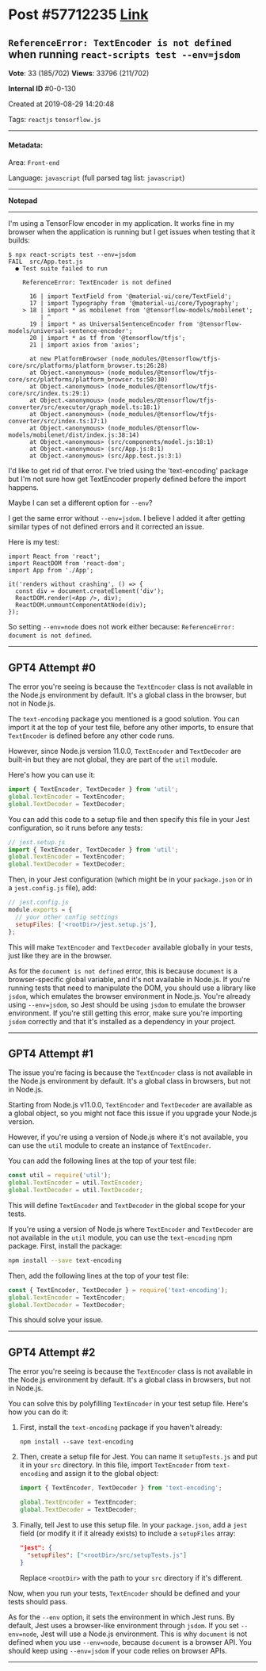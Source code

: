 
# Post \#57712235 [Link](https://stackoverflow.com/questions/57712235/)

## `ReferenceError: TextEncoder is not defined` when running `react-scripts test --env=jsdom`

**Vote**: 33 (185/702) **Views**: 33796 (211/702) 

**Internal ID** \#0-0-130

Created at 2019-08-29 14:20:48

Tags: `reactjs` `tensorflow.js`

----------

#### Metadata:

Area: `Front-end`

Language: `javascript` (full parsed tag list: `javascript`)

----------

**Notepad**


----------

I'm using a TensorFlow encoder in my application. It works fine in my browser when the application is running but I get issues when testing that it builds:

```
$ npx react-scripts test --env=jsdom
FAIL  src/App.test.js
  ● Test suite failed to run

    ReferenceError: TextEncoder is not defined

      16 | import TextField from '@material-ui/core/TextField';
      17 | import Typography from '@material-ui/core/Typography';
    > 18 | import * as mobilenet from '@tensorflow-models/mobilenet';
         | ^
      19 | import * as UniversalSentenceEncoder from '@tensorflow-models/universal-sentence-encoder';
      20 | import * as tf from '@tensorflow/tfjs';
      21 | import axios from 'axios';

      at new PlatformBrowser (node_modules/@tensorflow/tfjs-core/src/platforms/platform_browser.ts:26:28)
      at Object.<anonymous> (node_modules/@tensorflow/tfjs-core/src/platforms/platform_browser.ts:50:30)
      at Object.<anonymous> (node_modules/@tensorflow/tfjs-core/src/index.ts:29:1)
      at Object.<anonymous> (node_modules/@tensorflow/tfjs-converter/src/executor/graph_model.ts:18:1)
      at Object.<anonymous> (node_modules/@tensorflow/tfjs-converter/src/index.ts:17:1)
      at Object.<anonymous> (node_modules/@tensorflow-models/mobilenet/dist/index.js:38:14)
      at Object.<anonymous> (src/components/model.js:18:1)
      at Object.<anonymous> (src/App.js:8:1)
      at Object.<anonymous> (src/App.test.js:3:1)
```


I'd like to get rid of that error. I've tried using the 'text-encoding' package but I'm not sure how get TextEncoder properly defined before the import happens.

Maybe I can set a different option for `--env`?

I get the same error without `--env=jsdom`. I believe I added it after getting similar types of not defined errors and it corrected an issue.

Here is my test:

```
import React from 'react';
import ReactDOM from 'react-dom';
import App from './App';

it('renders without crashing', () => {
  const div = document.createElement('div');
  ReactDOM.render(<App />, div);
  ReactDOM.unmountComponentAtNode(div);
});
```


So setting `--env=node` does not work either because: `ReferenceError: document is not defined`.


----------
        
## GPT4 Attempt \#0

The error you're seeing is because the `TextEncoder` class is not available in the Node.js environment by default. It's a global class in the browser, but not in Node.js. 

The `text-encoding` package you mentioned is a good solution. You can import it at the top of your test file, before any other imports, to ensure that `TextEncoder` is defined before any other code runs.

However, since Node.js version 11.0.0, `TextEncoder` and `TextDecoder` are built-in but they are not global, they are part of the `util` module.

Here's how you can use it:

```javascript
import { TextEncoder, TextDecoder } from 'util';
global.TextEncoder = TextEncoder;
global.TextDecoder = TextDecoder;
```

You can add this code to a setup file and then specify this file in your Jest configuration, so it runs before any tests:

```javascript
// jest.setup.js
import { TextEncoder, TextDecoder } from 'util';
global.TextEncoder = TextEncoder;
global.TextDecoder = TextDecoder;
```

Then, in your Jest configuration (which might be in your `package.json` or in a `jest.config.js` file), add:

```javascript
// jest.config.js
module.exports = {
  // your other config settings
  setupFiles: ['<rootDir>/jest.setup.js'],
};
```

This will make `TextEncoder` and `TextDecoder` available globally in your tests, just like they are in the browser.

As for the `document is not defined` error, this is because `document` is a browser-specific global variable, and it's not available in Node.js. If you're running tests that need to manipulate the DOM, you should use a library like `jsdom`, which emulates the browser environment in Node.js. You're already using `--env=jsdom`, so Jest should be using `jsdom` to emulate the browser environment. If you're still getting this error, make sure you're importing `jsdom` correctly and that it's installed as a dependency in your project.

--------

## GPT4 Attempt \#1

The issue you're facing is because the `TextEncoder` class is not available in the Node.js environment by default. It's a global class in browsers, but not in Node.js. 

Starting from Node.js v11.0.0, `TextEncoder` and `TextDecoder` are available as a global object, so you might not face this issue if you upgrade your Node.js version.

However, if you're using a version of Node.js where it's not available, you can use the `util` module to create an instance of `TextEncoder`. 

You can add the following lines at the top of your test file:

```javascript
const util = require('util');
global.TextEncoder = util.TextEncoder;
global.TextDecoder = util.TextDecoder;
```

This will define `TextEncoder` and `TextDecoder` in the global scope for your tests.

If you're using a version of Node.js where `TextEncoder` and `TextDecoder` are not available in the `util` module, you can use the `text-encoding` npm package. First, install the package:

```bash
npm install --save text-encoding
```

Then, add the following lines at the top of your test file:

```javascript
const { TextEncoder, TextDecoder } = require('text-encoding');
global.TextEncoder = TextEncoder;
global.TextDecoder = TextDecoder;
```

This should solve your issue.

--------

## GPT4 Attempt \#2

The error you're seeing is because the `TextEncoder` class is not available in the Node.js environment by default. It's a global class in browsers, but not in Node.js. 

You can solve this by polyfilling `TextEncoder` in your test setup file. Here's how you can do it:

1. First, install the `text-encoding` package if you haven't already:

   ```
   npm install --save text-encoding
   ```

2. Then, create a setup file for Jest. You can name it `setupTests.js` and put it in your `src` directory. In this file, import `TextEncoder` from `text-encoding` and assign it to the global object:

   ```javascript
   import { TextEncoder, TextDecoder } from 'text-encoding';
   
   global.TextEncoder = TextEncoder;
   global.TextDecoder = TextDecoder;
   ```

3. Finally, tell Jest to use this setup file. In your `package.json`, add a `jest` field (or modify it if it already exists) to include a `setupFiles` array:

   ```json
   "jest": {
     "setupFiles": ["<rootDir>/src/setupTests.js"]
   }
   ```

   Replace `<rootDir>` with the path to your `src` directory if it's different.

Now, when you run your tests, `TextEncoder` should be defined and your tests should pass.

As for the `--env` option, it sets the environment in which Jest runs. By default, Jest uses a browser-like environment through `jsdom`. If you set `--env=node`, Jest will use a Node.js environment. This is why `document` is not defined when you use `--env=node`, because `document` is a browser API. You should keep using `--env=jsdom` if your code relies on browser APIs.

--------
